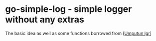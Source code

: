 # go-simple-log - simple logger without any extras

The basic idea as well as some functions borrowed from [[Umputun lgr](https://github.com/go-pkgz/lgr/)] 
